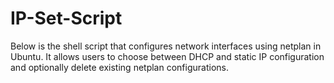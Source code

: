 # IP-Set-Script
Below is the shell script that configures network interfaces using netplan in Ubuntu. It allows users to choose between DHCP and static IP configuration and optionally delete existing netplan configurations.
